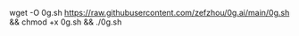 wget -O 0g.sh https://raw.githubusercontent.com/zefzhou/0g.ai/main/0g.sh && chmod +x 0g.sh && ./0g.sh


